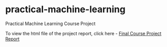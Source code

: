 # practical-machine-learning
Practical Machine Learning Course Project

To view the html file of the project report, click here - [Final Course Project Report](http://yashu-seth.github.io/practical-machine-learning/)
